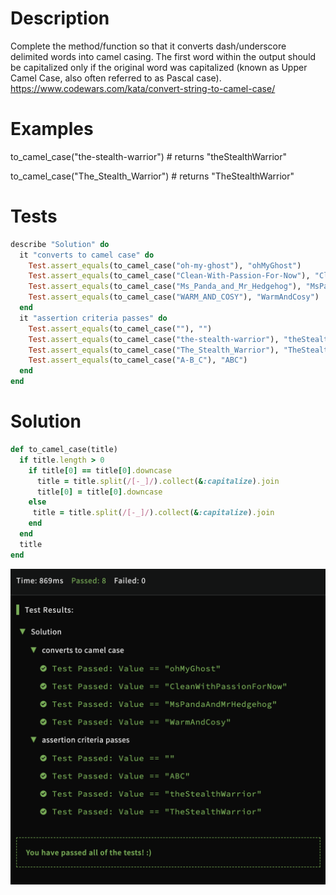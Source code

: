 # Description
Complete the method/function so that it converts dash/underscore delimited words into camel casing. The first word within the output should be capitalized only if the original word was capitalized (known as Upper Camel Case, also often referred to as Pascal case).
https://www.codewars.com/kata/convert-string-to-camel-case/

# Examples
to_camel_case("the-stealth-warrior") # returns "theStealthWarrior"

to_camel_case("The_Stealth_Warrior") # returns "TheStealthWarrior"

# Tests

```ruby
describe "Solution" do
  it "converts to camel case" do
    Test.assert_equals(to_camel_case("oh-my-ghost"), "ohMyGhost")
    Test.assert_equals(to_camel_case("Clean-With-Passion-For-Now"), "CleanWithPassionForNow")
    Test.assert_equals(to_camel_case("Ms_Panda_and_Mr_Hedgehog"), "MsPandaAndMrHedgehog")
    Test.assert_equals(to_camel_case("WARM_AND_COSY"), "WarmAndCosy")
  end
  it "assertion criteria passes" do
    Test.assert_equals(to_camel_case(""), "")
    Test.assert_equals(to_camel_case("the-stealth-warrior"), "theStealthWarrio")
    Test.assert_equals(to_camel_case("The_Stealth_Warrior"), "TheStealthWarrior")
    Test.assert_equals(to_camel_case("A-B_C"), "ABC")
  end
end
```

# Solution

```ruby
def to_camel_case(title)
  if title.length > 0
    if title[0] == title[0].downcase
      title = title.split(/[-_]/).collect(&:capitalize).join
      title[0] = title[0].downcase
    else
     title = title.split(/[-_]/).collect(&:capitalize).join
    end
  end
  title
end
```

![](https://github.com/ruthmoog/kata/blob/master/Screenshot%202019-09-03%20at%2018.57.25.png?raw=true)
